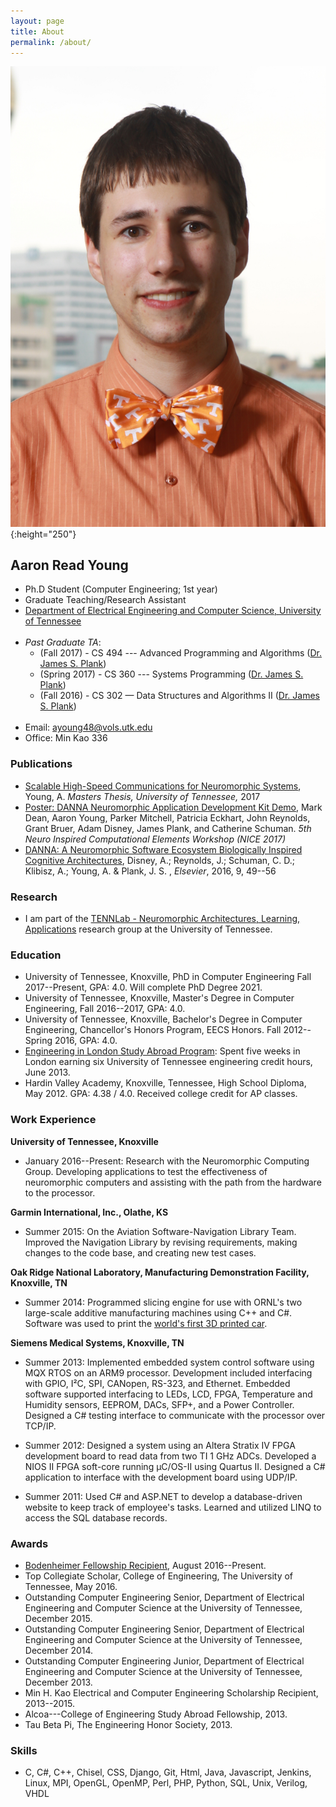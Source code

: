 ```yaml
---
layout: page
title: About
permalink: /about/
---
```


![Aaron Young](/assets/Professional.jpg){:height="250"}
## Aaron Read Young

* Ph.D Student (Computer Engineering; 1st year)
* Graduate Teaching/Research Assistant
* [Department of Electrical Engineering and Computer Science, University of Tennessee](http://www.eecs.utk.edu/)<br><br>
* *Past Graduate TA*:
    - (Fall 2017) - CS 494 --- Advanced Programming and Algorithms ([Dr. James S. Plank](https://web.eecs.utk.edu/~plank/))
    - (Spring 2017) - CS 360 --- Systems Programming ([Dr. James S. Plank](https://web.eecs.utk.edu/~plank/))
    - (Fall 2016) - CS 302 &mdash; Data Structures and Algorithms II ([Dr. James S. Plank](https://web.eecs.utk.edu/~plank/))<br><br>
* Email: [ayoung48@vols.utk.edu](mailto:ayoung48@vols.utk.edu)
* Office: Min Kao 336

### Publications
* [Scalable High-Speed Communications for Neuromorphic Systems](http://trace.tennessee.edu/utk_gradthes/4916/), Young, A. *Masters Thesis, University of Tennessee,* 2017
* [Poster: DANNA Neuromorphic Application Development Kit Demo](http://neuromorphic.eecs.utk.edu/publications/2017-03-07-danna-neuromorphic-development-kit-demo/), Mark Dean, Aaron Young, Parker Mitchell, Patricia Eckhart, John Reynolds, Grant Bruer, Adam Disney, James Plank, and Catherine Schuman. *5th Neuro Inspired Computational Elements Workshop (NICE 2017)*
* [DANNA: A Neuromorphic Software Ecosystem Biologically Inspired Cognitive Architectures](http://neuromorphic.eecs.utk.edu/publications/2016-07-16-danna-a-neuromorphic-software-ecosystem/), Disney, A.; Reynolds, J.; Schuman, C. D.; Klibisz, A.; Young, A. & Plank, J. S. , *Elsevier*, 2016, 9, 49--56

### Research
* I am part of the [TENNLab - Neuromorphic Architectures, Learning, Applications](http://neuromorphic.eecs.utk.edu/) research group at the University of Tennessee.

### Education
* University of Tennessee, Knoxville, PhD in Computer Engineering Fall 2017--Present, GPA: 4.0. Will complete PhD Degree 2021.
* University of Tennessee, Knoxville, Master's Degree in Computer Engineering, Fall 2016--2017, GPA: 4.0.
* University of Tennessee, Knoxville, Bachelor's Degree in Computer Engineering, Chancellor's Honors Program, EECS Honors. Fall 2012--Spring 2016, GPA: 4.0.
* [Engineering in London Study Abroad Program](http://www.engr.utk.edu/2013-study-abroad-students/): Spent five weeks in London earning six University of Tennessee engineering credit hours, June 2013.
* Hardin Valley Academy, Knoxville, Tennessee, High School Diploma, May 2012. GPA: 4.38 / 4.0.  Received college credit for AP classes. 

### Work Experience
**University of Tennessee, Knoxville**
* January 2016--Present: Research with the Neuromorphic Computing Group. Developing applications to test the effectiveness of neuromorphic computers and assisting with the path from the hardware to the processor.

**Garmin International, Inc., Olathe, KS**
* Summer 2015: On the Aviation Software-Navigation Library Team. Improved the Navigation Library by revising requirements, making changes to the code base, and creating new test cases.

**Oak Ridge National Laboratory, Manufacturing Demonstration Facility, Knoxville, TN**
* Summer 2014: Programmed slicing engine for use with ORNL's two large-scale additive manufacturing machines using C++ and C#. Software was used to print the [world's first 3D printed car](https://research.utk.edu/ut-engineering-students-help-ornl-local-motors-print-drivable-3d-car/).

**Siemens Medical Systems, Knoxville, TN**
* Summer 2013: Implemented embedded system control software using MQX RTOS on an ARM9 processor. Development included interfacing with GPIO, I&sup2;C, SPI, CANopen, RS-323, and Ethernet. Embedded software supported interfacing to LEDs, LCD, FPGA, Temperature and Humidity sensors, EEPROM, DACs, SFP+, and a Power Controller. Designed a C# testing interface to communicate with the processor over TCP/IP.

* Summer 2012: Designed a system using an Altera Stratix IV FPGA development board to read data from two TI 1 GHz ADCs. Developed a NIOS II FPGA soft-core running &micro;C/OS-II using Quartus II. Designed a C# application to interface with the development board using UDP/IP.

* Summer 2011: Used C# and ASP.NET to develop a database-driven website to keep track of employee's tasks.  Learned and utilized LINQ to access the SQL database records.

### Awards
* [Bodenheimer Fellowship Recipient](http://www.engr.utk.edu/give/bodenheimer-fellowships/), August 2016--Present.
* Top Collegiate Scholar, College of Engineering, The University of Tennessee, May 2016.
* Outstanding Computer Engineering Senior, Department of Electrical Engineering and Computer Science at the University of Tennessee, December 2015.
* Outstanding Computer Engineering Senior, Department of Electrical Engineering and Computer Science at the University of Tennessee, December 2014.
* Outstanding Computer Engineering Junior, Department of Electrical Engineering and Computer Science at the University of Tennessee, December 2013.
* Min H. Kao Electrical and Computer Engineering Scholarship Recipient, 2013--2015.
* Alcoa---College of Engineering Study Abroad Fellowship, 2013.
* Tau Beta Pi, The Engineering Honor Society, 2013.

### Skills
* C, C#, C++, Chisel, CSS, Django, Git, Html, Java, Javascript, Jenkins, Linux, MPI, OpenGL, OpenMP, Perl, PHP, Python, SQL, Unix, Verilog, VHDL
